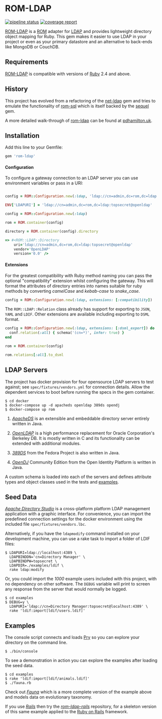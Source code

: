 # ROM-LDAP

[![pipeline status][pipeline]][branch] [![coverage report][coverage]][branch]


[ROM-LDAP][rom-ldap] is a [ROM][rom-rb] adapter for [LDAP][ldap] and provides lightweight directory object mapping for Ruby.
This gem makes it easier to use LDAP in your project or even as your primary datastore and an alternative to back-ends like MongoDB or CouchDB.



## Requirements

[ROM-LDAP][rom-ldap] is compatible with versions of [Ruby][ruby] 2.4 and above.



## History

This project has evolved from a refactoring of the [net-ldap][net-ldap] gem and tries to emulate the functionality of
[rom-sql][rom-sql] which is itself backed by the [sequel][sequel] gem.


A more detailed walk-through of [rom-ldap][rom-ldap] can be found at [pdhamilton.uk][pdhamilton].

## Installation

Add this line to your Gemfile:

```ruby
gem 'rom-ldap'
```


#### Configuration

To configure a gateway connection to an LDAP server you can use environment variables or pass in a URI:

```ruby

config = ROM::Configuration.new(:ldap, 'ldap://cn=admin,dc=rom,dc=ldap:topsecret@openldap')

ENV['LDAPURI'] = 'ldap://cn=admin,dc=rom,dc=ldap:topsecret@openldap'

config = ROM::Configuration.new(:ldap)

rom = ROM.container(config)

directory = ROM.container(config).directory

=> #<ROM::LDAP::Directory
    uri='ldap://cn=admin,dc=rom,dc=ldap:topsecret@openldap'
    vendor='OpenLDAP'
    version='0.0' />

```

#### Extensions

For the greatest compatibility with Ruby method naming you can pass the optional "compatibility" extension whilst configuring the gateway.
This will format the attributes of directory entries into names suitable for ruby methods by converting _camelCase_ and _kebab-case_ to _snake_case_.

```ruby
config = ROM::Configuration.new(:ldap, extensions: [:compatibility])
```

The `ROM::LDAP::Relation` class already has support for exporting to `JSON`, `YAML` and `LDIF`.
Other extensions are available including exporting to `DSML` format.

```ruby
config = ROM::Configuration.new(:ldap, extensions: [:dsml_export]) do |conf|
  conf.relation(:all) { schema('(cn=*)', infer: true) }
end

rom = ROM.container(config)

rom.relations[:all].to_dsml
```




## LDAP Servers

The project has docker provision for four opensource LDAP servers to test against;
see `spec/fixtures/vendors.yml` for connection details.
Allow the dependent services to boot before running the specs in the gem container.

    $ cd docker
    $ docker-compose up -d apacheds openldap 389ds opendj
    $ docker-compose up rom


1. _[ApacheDS][apacheds]_ is an extensible and embeddable directory server entirely written in Java.

2. _[OpenLDAP][openldap]_ is a high performance replacement for Oracle Corporation's Berkeley DB.
  It is mostly written in C and its functionality can be extended with additional modules.

3. _[389DS][389ds]_ from the Fedora Project is also written in Java.

4. _[OpenDJ][opendj]_ Community Edition from the Open Identity Platform is written in Java.


A custom schema is loaded into each of the servers and defines attribute types and object classes used
in the tests and [examples](#examples).


## Seed Data

_[Apache Directory Studio][apachestudio]_ is a cross-platform platform LDAP management application with a graphic interface.
For convenience, you can import the predefined connection settings for the docker environment using the included file
`spec/fixtures/vendors.lbc`.

Alternatively, if you have the `ldapmodify` command installed on your development machine,
you can use a rake task to import a folder of LDIF files:

    $ LDAPURI=ldap://localhost:4389 \
      LDAPBINDDN='cn=Directory Manager' \
      LDAPBINDPW=topsecret \
      LDAPDIR=./examples/ldif \
      rake ldap:modify

Or, you could import the _1000_ example users included with this project, with no dependency on other software.
The `DEBUG` variable will print to screen any response from the server that would normally be logged.

    $ cd examples
    $ DEBUG=y \
      LDAPURI='ldap://cn=Directory Manager:topsecret@localhost:4389' \
      rake 'ldif:import[ldif/users.ldif]'


## Examples

The console script connects and loads [Pry][pry] so you can explore your directory on the command line.

    $ ./bin/console

To see a demonstration in action you can explore the examples after loading the seed data.

    $ cd examples
    $ rake 'ldif:import[ldif/animals.ldif]'
    $ ./fauna.rb

Check out _[Fauna][fauna]_ which is a more complete version of the example above and models data on evolutionary taxonomy.

If you use _[Rails][rails]_ then try the _[rom-ldap-rails][rom-ldap-rails]_ repository,
for a skeleton version of this same example applied to the [Ruby on Rails][rails] framework.






[389ds]: https://www.port389.org
[apacheds]: http://directory.apache.org/apacheds/downloads
[apachestudio]: http://directory.apache.org/studio/downloads
[branch]: https://gitlab.com/peterdavidhamilton/rom-ldap/commits/master
[coverage]: https://gitlab.com/peterdavidhamilton/rom-ldap/badges/master/coverage.svg
[fauna]: https://gitlab.com/peterdavidhamilton/fauna
[ldap-ber]: https://gitlab.com/peterdavidhamilton/ldap-ber
[ldap]: https://ldap.com
[net-ldap]: https://github.com/ruby-ldap/ruby-net-ldap
[opendj]: https://www.openidentityplatform.org/opendj
[openldap]: http://www.openldap.org
[pdhamilton]: https://pdhamilton.uk/projects/rom-ldap
[pipeline]: https://gitlab.com/peterdavidhamilton/rom-ldap/badges/master/pipeline.svg
[pry]: http://pryrepl.org
[rails]: https://rubyonrails.org
[rom-ldap-rails]: https://gitlab.com/peterdavidhamilton/rom-ldap-rails
[rom-ldap]: https://gitlab.com/peterdavidhamilton/rom-ldap
[rom-rb]: https://rom-rb.org
[rom-sql]: https://rom-rb.org/5.0/learn/sql
[ruby]: https://www.ruby-lang.org/en/downloads
[sequel]: http://sequel.jeremyevans.net
